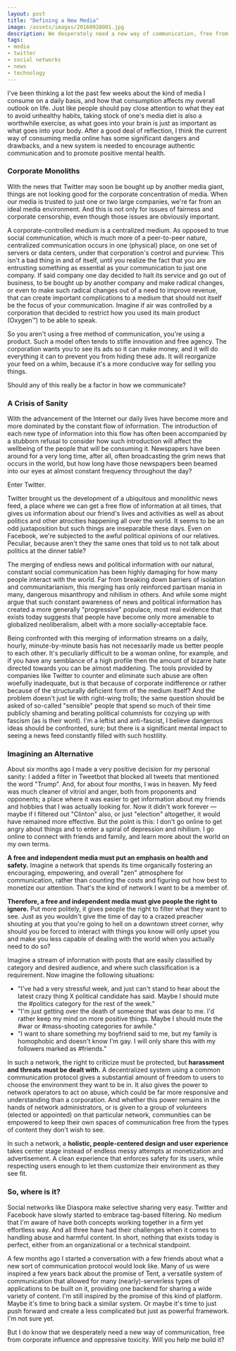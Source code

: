 ```yaml
---
layout: post
title: "Defining a New Media"
image: /assets/images/20160928001.jpg
description: We desperately need a new way of communication, free from corporate influence and oppressive toxicity.
tags:
- media
- twitter
- social networks
- news
- technology
---
```


I've been thinking a lot the past few weeks about the kind of media I consume on a daily basis, and how that consumption affects my overall outlook on life. Just like people should pay close attention to what they eat to avoid unhealthy habits, taking stock of one's media diet is also a worthwhile exercise, as what goes into your brain is just as important as what goes into your body. After a good deal of reflection, I think the current way of consuming media online has some significant dangers and drawbacks, and a new system is needed to encourage authentic communication and to promote positive mental health.

### Corporate Monoliths

With the news that Twitter may soon be bought up by another media giant, things are not looking good for the corporate concentration of media. When our media is trusted to just one or two large companies, we're far from an ideal media environment. And this is not only for issues of fairness and corporate censorship, even though those issues are obviously important.

A corporate-controlled medium is a centralized medium. As opposed to true social communication, which is much more of a peer-to-peer nature, centralized communication occurs in one (physical) place, on one set of servers or data centers, under that corporation's control and purview. This isn't a bad thing in and of itself, until you realize the fact that you are entrusting something as essential as your communication to just one company. If said company one day decided to halt its service and go out of business, to be bought up by another company and make radical changes, or even to make such radical changes out of a need to improve revenue, that can create important complications to a medium that should not itself be the focus of your communication. Imagine if air was controlled by a corporation that decided to restrict how you used its main product (Oxygen™) to be able to speak.

So you aren't using a free method of communication, you're using a product. Such a model often tends to stifle innovation and free agency. The corporation wants you to see its ads so it can make money, and it will do everything it can to prevent you from hiding these ads. It will reorganize your feed on a whim, because it's a more conducive way for selling you things.

Should any of this really be a factor in how we communicate?


### A Crisis of Sanity

With the advancement of the Internet our daily lives have become more and more dominated by the constant flow of information. The introduction of each new type of information into this flow has often been accompanied by a stubborn refusal to consider how such introduction will affect the wellbeing of the people that will be consuming it. Newspapers have been around for a very long time, after all, often broadcasting the grim news that occurs in the world, but how long have those newspapers been beamed into our eyes at almost constant frequency throughout the day?

Enter Twitter.

Twitter brought us the development of a ubiquitous and monolithic news feed, a place where we can get a free flow of information at all times, that gives us information about our friend's lives and activities as well as about politics and other atrocities happening all over the world. It seems to be an odd juxtaposition but such things are inseparable these days. Even on Facebook, we're subjected to the awful political opinions of our relatives. Peculiar, because aren't they the same ones that told us to not talk about politics at the dinner table?

The merging of endless news and political information with our natural, constant social communication has been highly damaging for how many people interact with the world. Far from breaking down barriers of isolation and communitarianism, this merging has only reinforced partisan mania in many, dangerous misanthropy and nihilism in others. And while some might argue that such constant awareness of news and political information has created a more generally "progressive" populace, most real evidence that exists today suggests that people have become only more amenable to globalized neoliberalism, albeit with a more socially-acceptable face.

Being confronted with this merging of information streams on a daily, hourly, minute-by-minute basis has not necessarily made us better people to each other. It's peculiarly difficult to be a woman online, for example, and if you have any semblance of a high profile then the amount of bizarre hate directed towards you can be almost maddening. The tools provided by companies like Twitter to counter and eliminate such abuse are often woefully inadequate, but is that because of corporate indifference or rather because of the structurally deficient form of the medium itself? And the problem doesn't just lie with right-wing trolls; the same question should be asked of so-called "sensible" people that spend so much of their time publicly shaming and berating political columnists for cozying up with fascism (as is their wont). I'm a leftist and anti-fascist, I believe dangerous ideas should be confronted, sure; but there is a significant mental impact to seeing a news feed constantly filled with such hostility.


### Imagining an Alternative

About six months ago I made a very positive decision for my personal sanity: I added a filter in Tweetbot that blocked all tweets that mentioned the word "Trump". And, for about four months, I was in heaven. My feed was much cleaner of vitriol and anger, both from proponents and opponents; a place where it was easier to get information about my friends and hobbies that I was actually looking for. Now it didn't work forever — maybe if I filtered out "Clinton" also, or just "election" altogether, it would have remained more effective. But the point is this: I don't go online to get angry about things and to enter a spiral of depression and nihilism. I go online to connect with friends and family, and learn more about the world on my own terms.

**A free and independent media must put an emphasis on health and safety.** Imagine a network that spends its time organically fostering an encouraging, empowering, and overall "zen" atmosphere for communication, rather than counting the costs and figuring out how best to monetize our attention. That's the kind of network I want to be a member of.

**Therefore, a free and independent media must give people the right to ignore.** Put more politely, it gives people the right to filter what they want to see. Just as you wouldn't give the time of day to a crazed preacher shouting at you that you're going to hell on a downtown street corner, why should you be forced to interact with things you know will only upset you and make you less capable of dealing with the world when you actually need to do so?

Imagine a stream of information with posts that are easily classified by category and desired audience, and where such classification is a requirement. Now imagine the following situations:

 * "I've had a very stressful week, and just can't stand to hear about the latest crazy thing X political candidate has said. Maybe I should mute the #politics category for the rest of the week."
 * "I'm just getting over the death of someone that was dear to me. I'd rather keep my mind on more positive things. Maybe I should mute the #war or #mass-shooting categories for awhile."
 * "I want to share something my boyfriend said to me, but my family is homophobic and doesn't know I'm gay. I will only share this with my followers marked as #friends."

In such a network, the right to criticize must be protected, but **harassment and threats must be dealt with.** A decentralized system using a common communication protocol gives a substantial amount of freedom to users to choose the environment they want to be in. It also gives the power to network operators to act on abuse, which could be far more responsive and understanding than a corporation. And whether this power remains in the hands of network administrators, or is given to a group of volunteers (elected or appointed) on that particular network, communities can be empowered to keep their own spaces of communication free from the types of content they don't wish to see.

In such a network, a **holistic, people-centered design and user experience** takes center stage instead of endless messy attempts at monetization and advertisement. A clean experience that enforces safety for its users, while respecting users enough to let them customize their environment as they see fit.


### So, where is it?

Social networks like Diaspora make selective sharing very easy. Twitter and Facebook have slowly started to embrace tag-based filtering. No medium that I'm aware of have both concepts working together in a firm yet effortless way. And all three have had their challenges when it comes to handling abuse and harmful content. In short, nothing that exists today is perfect, either from an organizational or a technical standpoint.

A few months ago I started a conversation with a few friends about what a new sort of communication protocol would look like. Many of us were inspired a few years back about the promise of Tent, a versatile system of communication that allowed for many (nearly)-serverless types of applications to be built on it, providing one backend for sharing a wide variety of content. I'm still inspired by the promise of this kind of platform. Maybe it's time to bring back a similar system. Or maybe it's time to just push forward and create a less complicated but just as powerful framework. I'm not sure yet.

But I do know that we desperately need a new way of communication, free from corporate influence and oppressive toxicity. Will you help me build it?
